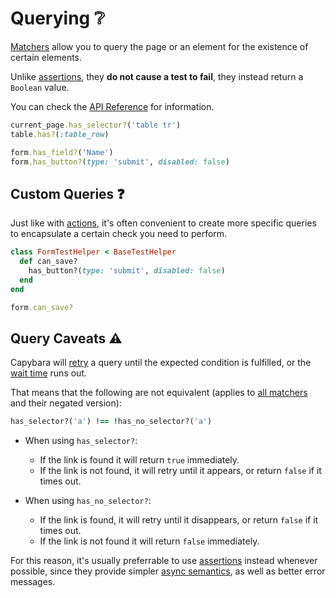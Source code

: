 [api]: /api/#querying
[retry]: /guide/advanced/synchronization
[aliases]: /guide/essentials/aliases
[actions]: /guide/essentials/actions
[assertions]: /guide/essentials/assertions
[to_capybara_node]: https://github.com/ElMassimo/capybara-compose/blob/master/lib/capybara-compose/test_helper.rb#L56-L58
[wait]: /api/#using-wait-time

# Querying ❔

[Matchers][api] allow you to query the page or an element for the existence of certain elements.

Unlike [assertions], they **do not cause a test to fail**, they instead return a `Boolean` value.

You can check the [API Reference][api] for information.

```ruby
current_page.has_selector?('table tr')
table.has?(:table_row)

form.has_field?('Name')
form.has_button?(type: 'submit', disabled: false)
```

## Custom Queries ❓

Just like with [actions], it's often convenient to create more specific queries to encapsulate a certain check you need to perform.

```ruby
class FormTestHelper < BaseTestHelper
  def can_save?
    has_button?(type: 'submit', disabled: false)
  end
end

form.can_save?
```

## Query Caveats ⚠️

Capybara will [retry] a query until the expected condition is fulfilled, or the [wait time][wait] runs out.

That means that the following are not equivalent (applies to [all matchers][api] and their negated version):

```ruby
has_selector?('a') !== !has_no_selector?('a')
```

- When using `has_selector?`:
  - If the link is found it will return `true` immediately.
  - If the link is not found, it will retry until it appears, or return `false` if it times out.

- When using `has_no_selector?`:
  - If the link is found, it will retry until it disappears, or return `false` if it times out.
  - If the link is not found it will return `false` immediately.

For this reason, it's usually preferrable to use [assertions] instead whenever possible, since they provide simpler [async semantics][retry], as well as better error messages.
